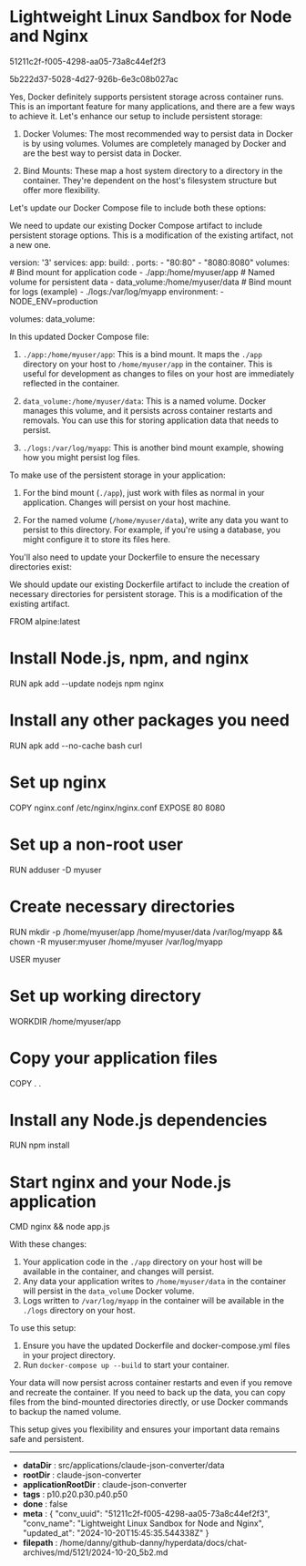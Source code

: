 # Lightweight Linux Sandbox for Node and Nginx

51211c2f-f005-4298-aa05-73a8c44ef2f3

5b222d37-5028-4d27-926b-6e3c08b027ac

 Yes, Docker definitely supports persistent storage across container runs. This is an important feature for many applications, and there are a few ways to achieve it. Let's enhance our setup to include persistent storage:

1. Docker Volumes:
The most recommended way to persist data in Docker is by using volumes. Volumes are completely managed by Docker and are the best way to persist data in Docker.

2. Bind Mounts:
These map a host system directory to a directory in the container. They're dependent on the host's filesystem structure but offer more flexibility.

Let's update our Docker Compose file to include both these options:

<antThinking>We need to update our existing Docker Compose artifact to include persistent storage options. This is a modification of the existing artifact, not a new one.</antThinking>

<antArtifact identifier="docker-compose-yml" type="application/vnd.ant.code" language="yaml" title="Docker Compose Configuration with Persistent Storage">
version: '3'
services:
  app:
    build: .
    ports:
      - "80:80"
      - "8080:8080"
    volumes:
      # Bind mount for application code
      - ./app:/home/myuser/app
      # Named volume for persistent data
      - data_volume:/home/myuser/data
      # Bind mount for logs (example)
      - ./logs:/var/log/myapp
    environment:
      - NODE_ENV=production

volumes:
  data_volume:
</antArtifact>

In this updated Docker Compose file:

1. `./app:/home/myuser/app`: This is a bind mount. It maps the `./app` directory on your host to `/home/myuser/app` in the container. This is useful for development as changes to files on your host are immediately reflected in the container.

2. `data_volume:/home/myuser/data`: This is a named volume. Docker manages this volume, and it persists across container restarts and removals. You can use this for storing application data that needs to persist.

3. `./logs:/var/log/myapp`: This is another bind mount example, showing how you might persist log files.

To make use of the persistent storage in your application:

1. For the bind mount (`./app`), just work with files as normal in your application. Changes will persist on your host machine.

2. For the named volume (`/home/myuser/data`), write any data you want to persist to this directory. For example, if you're using a database, you might configure it to store its files here.

You'll also need to update your Dockerfile to ensure the necessary directories exist:

<antThinking>We should update our existing Dockerfile artifact to include the creation of necessary directories for persistent storage. This is a modification of the existing artifact.</antThinking>

<antArtifact identifier="custom-alpine-dockerfile" type="application/vnd.ant.code" language="dockerfile" title="Custom Alpine Linux Dockerfile with Persistent Storage Directories">
FROM alpine:latest

# Install Node.js, npm, and nginx
RUN apk add --update nodejs npm nginx

# Install any other packages you need
RUN apk add --no-cache bash curl

# Set up nginx
COPY nginx.conf /etc/nginx/nginx.conf
EXPOSE 80 8080

# Set up a non-root user
RUN adduser -D myuser

# Create necessary directories
RUN mkdir -p /home/myuser/app /home/myuser/data /var/log/myapp && \
    chown -R myuser:myuser /home/myuser /var/log/myapp

USER myuser

# Set up working directory
WORKDIR /home/myuser/app

# Copy your application files
COPY . .

# Install any Node.js dependencies
RUN npm install

# Start nginx and your Node.js application
CMD nginx && node app.js
</antArtifact>

With these changes:

1. Your application code in the `./app` directory on your host will be available in the container, and changes will persist.
2. Any data your application writes to `/home/myuser/data` in the container will persist in the `data_volume` Docker volume.
3. Logs written to `/var/log/myapp` in the container will be available in the `./logs` directory on your host.

To use this setup:

1. Ensure you have the updated Dockerfile and docker-compose.yml files in your project directory.
2. Run `docker-compose up --build` to start your container.

Your data will now persist across container restarts and even if you remove and recreate the container. If you need to back up the data, you can copy files from the bind-mounted directories directly, or use Docker commands to backup the named volume.

This setup gives you flexibility and ensures your important data remains safe and persistent.

---

* **dataDir** : src/applications/claude-json-converter/data
* **rootDir** : claude-json-converter
* **applicationRootDir** : claude-json-converter
* **tags** : p10.p20.p30.p40.p50
* **done** : false
* **meta** : {
  "conv_uuid": "51211c2f-f005-4298-aa05-73a8c44ef2f3",
  "conv_name": "Lightweight Linux Sandbox for Node and Nginx",
  "updated_at": "2024-10-20T15:45:35.544338Z"
}
* **filepath** : /home/danny/github-danny/hyperdata/docs/chat-archives/md/5121/2024-10-20_5b2.md